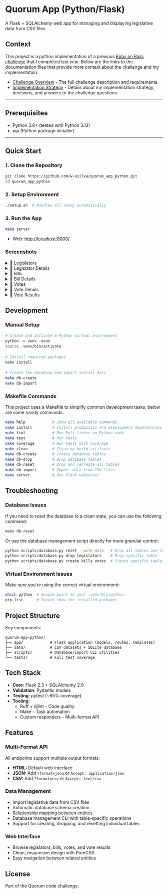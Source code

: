 # Quorum App (Python/Flask)

A Flask + SQLAlchemy web app for managing and displaying legislative data from CSV files. 

## Context

This project is a python implementation of a previous [Ruby on Rails challenge](https://github.com/w-osilva/quorum-app) that I completed last year. Below are the links to the documentation files that provide more context about the challenge and my implementation:

- [Challenge Overview](docs/challenge.md) - The full challenge description and requirements.
- [Implementation Strategy](docs/questions.md) - Details about my implementation strategy, decisions, and answers to the challenge questions.

---

## Prerequisites

- Python 3.8+ (tested with Python 3.13)
- pip (Python package installer)

---

## Quick Start

### 1. Clone the Repository

```bash
git clone https://github.com/w-osilva/quorum_app_python.git
cd quorum_app_python
```

### 2. Setup Environment

```bash
./setup.sh  # Handles all setup automatically
```

### 3. Run the App

```bash
make server
```

- Web: [http://localhost:8000/](http://localhost:8000/)

### Screenshots

<details>
<summary>📸 Legislators</summary>

![Legislators](./docs/screenshots/legislators/index.png)
</details>

<details>
<summary>📸 Legislator Details</summary>

![Legislator Details](./docs/screenshots/legislators/show.png)
</details>

<details>
<summary>📸 Bills</summary>

![Bills](./docs/screenshots/bills/index.png)
</details>

<details>
<summary>📸 Bill Details</summary>

![Bill Details](./docs/screenshots/bills/show.png)
</details>

<details>
<summary>📸 Votes</summary>

![Votes](./docs/screenshots/votes/index.png)
</details>

<details>
<summary>📸 Vote Details</summary>

![Vote Details](./docs/screenshots/votes/show.png)
</details>

<details>
<summary>📸 Vote Results</summary>

![Vote Results](./docs/screenshots/vote_results/index.png)
</details>

## Development

### Manual Setup

```bash
# Create and activate a Python virtual environment
python -m venv .venv
source .venv/bin/activate

# Install required packages
make install 

# Create the database and import initial data
make db-create 
make db-import
```

### Makefile Commands
This project uses a Makefile to simplify common development tasks, below are some handy commands:

```bash
make help            # Show all available commands
make install         # Install production and development dependencies
make lint            # Run Ruff linter on Python code
make test            # Run tests
make coverage        # Run tests with coverage
make clean           # Clean up build artifacts
make db-create       # Create database tables
make db-drop         # Drop database tables
make db-reset        # Drop and recreate all tables
make db-import       # Import data from CSV files
make server          # Run Flask webserver   
```

## Troubleshooting

### Database Issues
If you need to reset the database to a clean state, you can use the following command:
```bash
make db-reset
```

Or use the database management script directly for more granular control:
```bash
python scripts/database.py reset --with-data   # Drop all tables and recreate them
python scripts/database.py drop legislators    # Drop specific table
python scripts/database.py create bills votes  # Create specific tables
```

### Virtual Environment Issues
Make sure you're using the correct virtual environment:
```bash
which python  # Should point to your .venv/bin/python
pip list      # Should show the installed packages
```


## Project Structure

Key components:
```
quorum-app-python/
├── app/            # Flask application (models, routes, templates)
├── data/           # CSV datasets + SQLite database
├── scripts/        # Database/import CLI utilities
└── tests/          # Full test coverage
```

## Tech Stack

- **Core**: Flask 2.3 + SQLAlchemy 2.0
- **Validation**: Pydantic models
- **Testing**: pytest (~85% coverage)
- **Tooling**: 
  - Ruff + djlint - Code quality
  - Make - Task automation
  - Custom responders - Multi-format API

## Features

### Multi-Format API
All endpoints support multiple output formats:
- **HTML:** Default web interface
- **JSON:** Add `?format=json` or `Accept: application/json`
- **CSV:** Add `?format=csv` or `Accept: text/csv`

### Data Management
- Import legislative data from CSV files
- Automatic database schema creation  
- Relationship mapping between entities
- Database management CLI with table-specific operations
- Support for creating, dropping, and resetting individual tables

### Web Interface
- Browse legislators, bills, votes, and vote results
- Clean, responsive design with PureCSS
- Easy navigation between related entities

## License

Part of the Quorum code challenge.